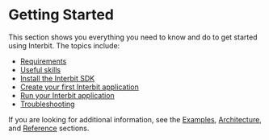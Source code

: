 # Getting Started

This section shows you everything you need to know and do to get started
using Interbit. The topics include:

* [Requirements](requirements.md)
* [Useful skills](skills.md)
* [Install the Interbit SDK](install.md)
* [Create your first Interbit application](create.md)
* [Run your Interbit application](run.md)
* [Troubleshooting](troubleshooting.md)

If you are looking for additional information, see the
[Examples](/examples/README.md),
[Architecture](/architecture/README.adoc), and
[Reference](/reference/README.adoc) sections.
